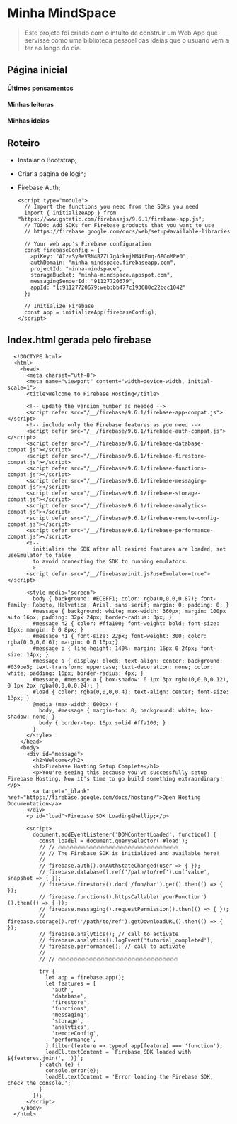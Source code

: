 Minha MindSpace
===================
> Este projeto foi criado com o intuíto de construir um Web App que servisse como uma biblioteca pessoal das ideias que o usuário vem a ter ao longo do dia. 


Página inicial
-------------------
#### Últimos pensamentos
#### Minhas leituras
#### Minhas ideias

Roteiro
-------------------
- Instalar o Bootstrap;
- Criar a página de login;
- Firebase Auth;

      <script type="module">
        // Import the functions you need from the SDKs you need
        import { initializeApp } from "https://www.gstatic.com/firebasejs/9.6.1/firebase-app.js";
        // TODO: Add SDKs for Firebase products that you want to use
        // https://firebase.google.com/docs/web/setup#available-libraries

        // Your web app's Firebase configuration
        const firebaseConfig = {
          apiKey: "AIzaSyBeVRN4BZZL7gAcknjMM4tEmq-6EGoMPe0",
          authDomain: "minha-mindspace.firebaseapp.com",
          projectId: "minha-mindspace",
          storageBucket: "minha-mindspace.appspot.com",
          messagingSenderId: "91127720679",
          appId: "1:91127720679:web:bb477c193680c22bcc1042"
        };

        // Initialize Firebase
        const app = initializeApp(firebaseConfig);
      </script>
      
 Index.html gerada pelo firebase
 --------------------------------
            
      <!DOCTYPE html>
      <html>
        <head>
          <meta charset="utf-8">
          <meta name="viewport" content="width=device-width, initial-scale=1">
          <title>Welcome to Firebase Hosting</title>

          <!-- update the version number as needed -->
          <script defer src="/__/firebase/9.6.1/firebase-app-compat.js"></script>
          <!-- include only the Firebase features as you need -->
          <script defer src="/__/firebase/9.6.1/firebase-auth-compat.js"></script>
          <script defer src="/__/firebase/9.6.1/firebase-database-compat.js"></script>
          <script defer src="/__/firebase/9.6.1/firebase-firestore-compat.js"></script>
          <script defer src="/__/firebase/9.6.1/firebase-functions-compat.js"></script>
          <script defer src="/__/firebase/9.6.1/firebase-messaging-compat.js"></script>
          <script defer src="/__/firebase/9.6.1/firebase-storage-compat.js"></script>
          <script defer src="/__/firebase/9.6.1/firebase-analytics-compat.js"></script>
          <script defer src="/__/firebase/9.6.1/firebase-remote-config-compat.js"></script>
          <script defer src="/__/firebase/9.6.1/firebase-performance-compat.js"></script>
          <!-- 
            initialize the SDK after all desired features are loaded, set useEmulator to false
            to avoid connecting the SDK to running emulators.
          -->
          <script defer src="/__/firebase/init.js?useEmulator=true"></script>

          <style media="screen">
            body { background: #ECEFF1; color: rgba(0,0,0,0.87); font-family: Roboto, Helvetica, Arial, sans-serif; margin: 0; padding: 0; }
            #message { background: white; max-width: 360px; margin: 100px auto 16px; padding: 32px 24px; border-radius: 3px; }
            #message h2 { color: #ffa100; font-weight: bold; font-size: 16px; margin: 0 0 8px; }
            #message h1 { font-size: 22px; font-weight: 300; color: rgba(0,0,0,0.6); margin: 0 0 16px;}
            #message p { line-height: 140%; margin: 16px 0 24px; font-size: 14px; }
            #message a { display: block; text-align: center; background: #039be5; text-transform: uppercase; text-decoration: none; color: white; padding: 16px; border-radius: 4px; }
            #message, #message a { box-shadow: 0 1px 3px rgba(0,0,0,0.12), 0 1px 2px rgba(0,0,0,0.24); }
            #load { color: rgba(0,0,0,0.4); text-align: center; font-size: 13px; }
            @media (max-width: 600px) {
              body, #message { margin-top: 0; background: white; box-shadow: none; }
              body { border-top: 16px solid #ffa100; }
            }
          </style>
        </head>
        <body>
          <div id="message">
            <h2>Welcome</h2>
            <h1>Firebase Hosting Setup Complete</h1>
            <p>You're seeing this because you've successfully setup Firebase Hosting. Now it's time to go build something extraordinary!</p>
            <a target="_blank" href="https://firebase.google.com/docs/hosting/">Open Hosting Documentation</a>
          </div>
          <p id="load">Firebase SDK Loading&hellip;</p>

          <script>
            document.addEventListener('DOMContentLoaded', function() {
              const loadEl = document.querySelector('#load');
              // // 🔥🔥🔥🔥🔥🔥🔥🔥🔥🔥🔥🔥🔥🔥🔥🔥🔥🔥🔥🔥🔥🔥🔥🔥🔥🔥🔥🔥🔥🔥🔥
              // // The Firebase SDK is initialized and available here!
              //
              // firebase.auth().onAuthStateChanged(user => { });
              // firebase.database().ref('/path/to/ref').on('value', snapshot => { });
              // firebase.firestore().doc('/foo/bar').get().then(() => { });
              // firebase.functions().httpsCallable('yourFunction')().then(() => { });
              // firebase.messaging().requestPermission().then(() => { });
              // firebase.storage().ref('/path/to/ref').getDownloadURL().then(() => { });
              // firebase.analytics(); // call to activate
              // firebase.analytics().logEvent('tutorial_completed');
              // firebase.performance(); // call to activate
              //
              // // 🔥🔥🔥🔥🔥🔥🔥🔥🔥🔥🔥🔥🔥🔥🔥🔥🔥🔥🔥🔥🔥🔥🔥🔥🔥🔥🔥🔥🔥🔥🔥

              try {
                let app = firebase.app();
                let features = [
                  'auth', 
                  'database', 
                  'firestore',
                  'functions',
                  'messaging', 
                  'storage', 
                  'analytics', 
                  'remoteConfig',
                  'performance',
                ].filter(feature => typeof app[feature] === 'function');
                loadEl.textContent = `Firebase SDK loaded with ${features.join(', ')}`;
              } catch (e) {
                console.error(e);
                loadEl.textContent = 'Error loading the Firebase SDK, check the console.';
              }
            });
          </script>
        </body>
      </html> 



